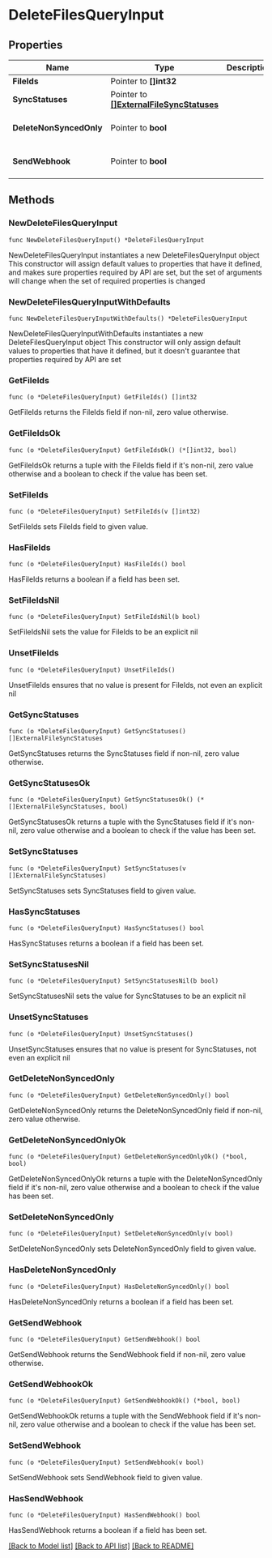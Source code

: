 # DeleteFilesQueryInput

## Properties

Name | Type | Description | Notes
------------ | ------------- | ------------- | -------------
**FileIds** | Pointer to **[]int32** |  | [optional] 
**SyncStatuses** | Pointer to [**[]ExternalFileSyncStatuses**](ExternalFileSyncStatuses.md) |  | [optional] 
**DeleteNonSyncedOnly** | Pointer to **bool** |  | [optional] [default to false]
**SendWebhook** | Pointer to **bool** |  | [optional] [default to false]

## Methods

### NewDeleteFilesQueryInput

`func NewDeleteFilesQueryInput() *DeleteFilesQueryInput`

NewDeleteFilesQueryInput instantiates a new DeleteFilesQueryInput object
This constructor will assign default values to properties that have it defined,
and makes sure properties required by API are set, but the set of arguments
will change when the set of required properties is changed

### NewDeleteFilesQueryInputWithDefaults

`func NewDeleteFilesQueryInputWithDefaults() *DeleteFilesQueryInput`

NewDeleteFilesQueryInputWithDefaults instantiates a new DeleteFilesQueryInput object
This constructor will only assign default values to properties that have it defined,
but it doesn't guarantee that properties required by API are set

### GetFileIds

`func (o *DeleteFilesQueryInput) GetFileIds() []int32`

GetFileIds returns the FileIds field if non-nil, zero value otherwise.

### GetFileIdsOk

`func (o *DeleteFilesQueryInput) GetFileIdsOk() (*[]int32, bool)`

GetFileIdsOk returns a tuple with the FileIds field if it's non-nil, zero value otherwise
and a boolean to check if the value has been set.

### SetFileIds

`func (o *DeleteFilesQueryInput) SetFileIds(v []int32)`

SetFileIds sets FileIds field to given value.

### HasFileIds

`func (o *DeleteFilesQueryInput) HasFileIds() bool`

HasFileIds returns a boolean if a field has been set.

### SetFileIdsNil

`func (o *DeleteFilesQueryInput) SetFileIdsNil(b bool)`

 SetFileIdsNil sets the value for FileIds to be an explicit nil

### UnsetFileIds
`func (o *DeleteFilesQueryInput) UnsetFileIds()`

UnsetFileIds ensures that no value is present for FileIds, not even an explicit nil
### GetSyncStatuses

`func (o *DeleteFilesQueryInput) GetSyncStatuses() []ExternalFileSyncStatuses`

GetSyncStatuses returns the SyncStatuses field if non-nil, zero value otherwise.

### GetSyncStatusesOk

`func (o *DeleteFilesQueryInput) GetSyncStatusesOk() (*[]ExternalFileSyncStatuses, bool)`

GetSyncStatusesOk returns a tuple with the SyncStatuses field if it's non-nil, zero value otherwise
and a boolean to check if the value has been set.

### SetSyncStatuses

`func (o *DeleteFilesQueryInput) SetSyncStatuses(v []ExternalFileSyncStatuses)`

SetSyncStatuses sets SyncStatuses field to given value.

### HasSyncStatuses

`func (o *DeleteFilesQueryInput) HasSyncStatuses() bool`

HasSyncStatuses returns a boolean if a field has been set.

### SetSyncStatusesNil

`func (o *DeleteFilesQueryInput) SetSyncStatusesNil(b bool)`

 SetSyncStatusesNil sets the value for SyncStatuses to be an explicit nil

### UnsetSyncStatuses
`func (o *DeleteFilesQueryInput) UnsetSyncStatuses()`

UnsetSyncStatuses ensures that no value is present for SyncStatuses, not even an explicit nil
### GetDeleteNonSyncedOnly

`func (o *DeleteFilesQueryInput) GetDeleteNonSyncedOnly() bool`

GetDeleteNonSyncedOnly returns the DeleteNonSyncedOnly field if non-nil, zero value otherwise.

### GetDeleteNonSyncedOnlyOk

`func (o *DeleteFilesQueryInput) GetDeleteNonSyncedOnlyOk() (*bool, bool)`

GetDeleteNonSyncedOnlyOk returns a tuple with the DeleteNonSyncedOnly field if it's non-nil, zero value otherwise
and a boolean to check if the value has been set.

### SetDeleteNonSyncedOnly

`func (o *DeleteFilesQueryInput) SetDeleteNonSyncedOnly(v bool)`

SetDeleteNonSyncedOnly sets DeleteNonSyncedOnly field to given value.

### HasDeleteNonSyncedOnly

`func (o *DeleteFilesQueryInput) HasDeleteNonSyncedOnly() bool`

HasDeleteNonSyncedOnly returns a boolean if a field has been set.

### GetSendWebhook

`func (o *DeleteFilesQueryInput) GetSendWebhook() bool`

GetSendWebhook returns the SendWebhook field if non-nil, zero value otherwise.

### GetSendWebhookOk

`func (o *DeleteFilesQueryInput) GetSendWebhookOk() (*bool, bool)`

GetSendWebhookOk returns a tuple with the SendWebhook field if it's non-nil, zero value otherwise
and a boolean to check if the value has been set.

### SetSendWebhook

`func (o *DeleteFilesQueryInput) SetSendWebhook(v bool)`

SetSendWebhook sets SendWebhook field to given value.

### HasSendWebhook

`func (o *DeleteFilesQueryInput) HasSendWebhook() bool`

HasSendWebhook returns a boolean if a field has been set.


[[Back to Model list]](../README.md#documentation-for-models) [[Back to API list]](../README.md#documentation-for-api-endpoints) [[Back to README]](../README.md)



